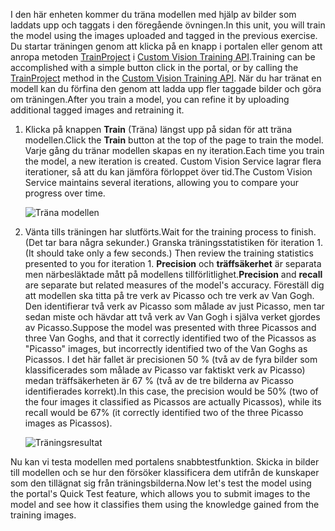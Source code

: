 <span data-ttu-id="25ba9-101">I den här enheten kommer du träna modellen med hjälp av bilder som laddats upp och taggats i den föregående övningen.</span><span class="sxs-lookup"><span data-stu-id="25ba9-101">In this unit, you will train the model using the images uploaded and tagged in the previous exercise.</span></span> <span data-ttu-id="25ba9-102">Du startar träningen genom att klicka på en knapp i portalen eller genom att anropa metoden [TrainProject](https://southcentralus.dev.cognitive.microsoft.com/docs/services/d9a10a4a5f8549599f1ecafc435119fa/operations/58d5835bc8cb231380095bed) i [Custom Vision Training API](https://southcentralus.dev.cognitive.microsoft.com/docs/services/d9a10a4a5f8549599f1ecafc435119fa/operations/58d5835bc8cb231380095be3).</span><span class="sxs-lookup"><span data-stu-id="25ba9-102">Training can be accomplished with a simple button click in the portal, or by calling the [TrainProject](https://southcentralus.dev.cognitive.microsoft.com/docs/services/d9a10a4a5f8549599f1ecafc435119fa/operations/58d5835bc8cb231380095bed) method in the [Custom Vision Training API](https://southcentralus.dev.cognitive.microsoft.com/docs/services/d9a10a4a5f8549599f1ecafc435119fa/operations/58d5835bc8cb231380095be3).</span></span> <span data-ttu-id="25ba9-103">När du har tränat en modell kan du förfina den genom att ladda upp fler taggade bilder och göra om träningen.</span><span class="sxs-lookup"><span data-stu-id="25ba9-103">After you train a model, you can refine it by uploading additional tagged images and retraining it.</span></span>

1. <span data-ttu-id="25ba9-104">Klicka på knappen **Train** (Träna) längst upp på sidan för att träna modellen.</span><span class="sxs-lookup"><span data-stu-id="25ba9-104">Click the **Train** button at the top of the page to train the model.</span></span> <span data-ttu-id="25ba9-105">Varje gång du tränar modellen skapas en ny iteration.</span><span class="sxs-lookup"><span data-stu-id="25ba9-105">Each time you train the model, a new iteration is created.</span></span> <span data-ttu-id="25ba9-106">Custom Vision Service lagrar flera iterationer, så att du kan jämföra förloppet över tid.</span><span class="sxs-lookup"><span data-stu-id="25ba9-106">The Custom Vision Service maintains several iterations, allowing you to compare your progress over time.</span></span>

    ![Träna modellen](../media/2-portal-click-train.png)

1. <span data-ttu-id="25ba9-108">Vänta tills träningen har slutförts.</span><span class="sxs-lookup"><span data-stu-id="25ba9-108">Wait for the training process to finish.</span></span> <span data-ttu-id="25ba9-109">(Det tar bara några sekunder.) Granska träningsstatistiken för iteration 1.</span><span class="sxs-lookup"><span data-stu-id="25ba9-109">(It should take only a few seconds.) Then review the training statistics presented to you for iteration 1.</span></span> <span data-ttu-id="25ba9-110">**Precision** och **träffsäkerhet** är separata men närbesläktade mått på modellens tillförlitlighet.</span><span class="sxs-lookup"><span data-stu-id="25ba9-110">**Precision** and **recall** are separate but related  measures of the model's accuracy.</span></span> <span data-ttu-id="25ba9-111">Föreställ dig att modellen ska titta på tre verk av Picasso och tre verk av Van Gogh. Den identifierar två verk av Picasso som målade av just Picasso, men tar sedan miste och hävdar att två verk av Van Gogh i själva verket gjordes av Picasso.</span><span class="sxs-lookup"><span data-stu-id="25ba9-111">Suppose the model was presented with three Picassos and three Van Goghs, and that it correctly identified two of the Picassos as "Picasso" images, but incorrectly identified two of the Van Goghs as Picassos.</span></span> <span data-ttu-id="25ba9-112">I det här fallet är precisionen 50 % (två av de fyra bilder som klassificerades som målade av Picasso var faktiskt verk av Picasso) medan träffsäkerheten är 67 % (två av de tre bilderna av Picasso identifierades korrekt).</span><span class="sxs-lookup"><span data-stu-id="25ba9-112">In this case, the precision would be 50% (two of the four images it classified as Picassos are actually Picassos), while its recall would be 67% (it correctly identified two of the three Picasso images as Picassos).</span></span>

    ![Träningsresultat](../media/2-portal-train-complete.png)

<span data-ttu-id="25ba9-114">Nu kan vi testa modellen med portalens snabbtestfunktion. Skicka in bilder till modellen och se hur den försöker klassificera dem utifrån de kunskaper som den tillägnat sig från träningsbilderna.</span><span class="sxs-lookup"><span data-stu-id="25ba9-114">Now let's test the model using the portal's Quick Test feature, which allows you to submit images to the model and see how it classifies them using the knowledge gained from the training images.</span></span>